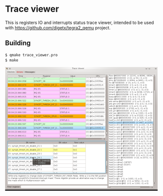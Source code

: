 # Trace viewer

This is registers IO and interrupts status trace viewer, intended to be used with https://github.com/digetx/tegra2_qemu project.

## Building

```bash
$ qmake trace_viewer.pro 
$ make
```

![Screenshot](https://raw.githubusercontent.com/digetx/tegra2_qemu_trace_viewer/master/trace_viewer.png)
